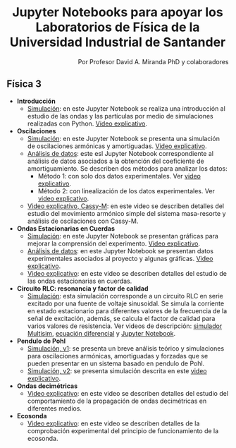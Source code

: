 <h1 align="center"> Jupyter Notebooks para apoyar los Laboratorios de Física de la Universidad Industrial de Santander</h1>
<div align="right">Por Profesor David A. Miranda PhD y colaboradores</div>

## Física 3
+ **Introducción**
  + [Simulación](https://github.com/davidalejandromiranda/laboratorios-fisica/blob/master/f3/i0_intro.ipynb): en este Jupyter Notebook se realiza una introducción al estudio de las ondas y las partículas por medio de simulaciones realizadas con Python.  [Video explicativo](https://youtu.be/KGxo-MXARXw).
+ **Oscilaciones**
  + [Simulación](https://github.com/davidalejandromiranda/laboratorios-fisica/blob/master/f3/i1_oscilaciones.ipynb): en este Jupyter Notebook se presenta una simulación de oscilaciones armónicas y amortiguadas.  [Video explicativo](https://youtu.be/RtIkBx-PSas).
  + [Análisis de datos](https://github.com/davidalejandromiranda/laboratorios-fisica/blob/master/f3/i2_Pendulo_amortiguamiento.ipynb): este esl Jupyter Notebook correspondiente al análisis de datos asociados a la obtención del coeficiente de amortiguamiento. Se describen dos métodos para analizar los datos:
    + Método 1: con solo dos datos experimentales.  Ver [video explicativo](https://youtu.be/M1_4gJecyjc).
    + Método 2: con linealización de los datos experimentales.  Ver [video explicativo](https://youtu.be/Khrhk-4LTJ0).
  + [Video explicativo, Cassy-M](https://youtu.be/ScsY0qKHJC8): en este video se describen detalles del estudio del movimiento armónico simple del sistema masa-resorte y análisis de oscilaciones con Cassy-M.
+ **Ondas Estacionarias en Cuerdas**
  + [Simulación](https://github.com/davidalejandromiranda/laboratorios-fisica/blob/master/f3/i2_Estacionarias_graficas_B1.ipynb): en este Jupyter Notebook se presentan gráficas para mejorar la comprensión del experimento.  [Video explicativo](https://youtu.be/qJnXntsjfSw).
  + [Análisis de datos](https://github.com/davidalejandromiranda/laboratorios-fisica/blob/master/f3/i2_Estacionarias_datos_B1.ipynb): en este Jupyter Notebook se presentan datos experimentales asociados al proyecto y algunas gráficas.  [Video explicativo](https://youtu.be/0LB1QHZUtQ4).
  + [Video explicativo](https://youtu.be/CT7HEPpfQoY): en este video se describen detalles del estudio de las ondas estacionarias en cuerdas.
+ **Circuito RLC: resonancia y factor de calidad**
  + [Simulación](https://github.com/davidalejandromiranda/laboratorios-fisica/blob/master/f3/i4b_Circuito_RLC_resonancia_factor_calidad.ipynb): esta simulación corresponde a un circuito RLC en serie excitado por una fuente de voltaje sinusoidal.  Se simula la corriente en estado estacionario para diferentes valores de la frecuencia de la señal de excitación, además, se calcula el factor de calidad para varios valores de resistencia. Ver videos de descripción: [simulador Multisim](https://youtu.be/XHHRUhCSuXk), [ecuación diferencial](https://youtu.be/8CmR93Yrdsk) y [Jupyter Notebook](https://youtu.be/q9dZv11DIDk).
+ **Pendulo de Pohl**
  + [Simulación, v1](https://github.com/davidalejandromiranda/laboratorios-fisica/blob/master/f3/i4_PenduloDePohl.ipynb): se presenta un breve análisis teórico y simulaciones para oscilaciones armónicas, amortiguadas y forzadas que se pueden presentar en un sistema basado en pendulo de Pohl.
  + [Simulación, v2](https://github.com/davidalejandromiranda/laboratorios-fisica/blob/master/f3/i4_Simulacion_AmplitudOscilaciones_B2.ipynb): se presenta simulación descrita en este [video explicativo](https://youtu.be/tEl9U63cUww).
+ **Ondas decimétricas**
  + [Video explicativo](https://youtu.be/FtSILgRoFr4): en este video se describen detalles del estudio del comportamiento de la propagación de ondas decimétricas en diferentes medios.
+ **Ecosonda**
  + [Video explicativo](https://youtu.be/LcwQ3EoL6vE): en este video se describen detalles de la comprobación experimental del principio de funcionamiento de la ecosonda.
